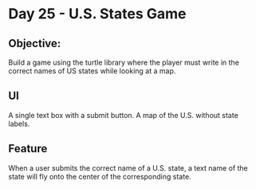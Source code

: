 # Day 25 - U.S. States Game

## Objective:
Build a game using the turtle library where the player
must write in the correct names of US states while looking
at a map.

## UI
A single text box with a submit button.
A map of the U.S. without state labels.

## Feature
When a user submits the correct name of a U.S. state,
a text name of the state will fly onto the center of
the corresponding state.